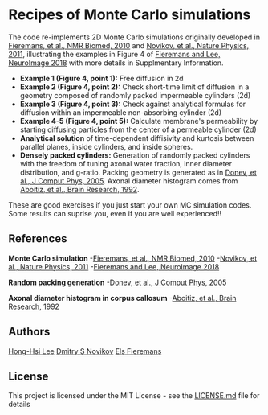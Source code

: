 # Recipes of Monte Carlo simulations

The code re-implements 2D Monte Carlo simulations originally developed in [Fieremans, et al., NMR Biomed, 2010](https://doi.org/10.1002/nbm.1577) and [Novikov, et al., Nature Physics, 2011](https://doi.org/10.1038/nphys1936), illustrating the examples in Figure 4 of [Fieremans and Lee, NeuroImage 2018](https://doi.org/10.1016/j.neuroimage.2018.06.046) with more details in Supplmentary Information.

* **Example 1 (Figure 4, point 1):** Free diffusion in 2d
* **Example 2 (Figure 4, point 2):** Check short-time limit of diffusion in a geometry composed of randomly packed impermeable cylinders (2d)
* **Example 3 (Figure 4, point 3):** Check against analytical formulas for diffusion within an impermeable non-absorbing cylinder (2d)
* **Example 4-5 (Figure 4, point 5):** Calculate membrane's permeability by starting diffusing particles from the center of a permeable cylinder (2d)
* **Analytical solution** of time-dependent diffisivity and kurtosis between parallel planes, inside cylinders, and inside spheres.
* **Densely packed cylinders:** Generation of randomly packed cylinders with the freedom of tuning axonal water fraction, inner diameter distribution, and g-ratio. Packing geometry is generated as in [Donev, et al., J Comput Phys, 2005](https://doi.org/10.1016/j.jcp.2004.08.014). Axonal diameter histogram comes from [Aboitiz, et al., Brain Research, 1992](https://doi.org/10.1016/0006-8993(92)90178-C).

These are good exercises if you just start your own MC simulation codes.
Some results can suprise you, even if you are well experienced!!

## References
**Monte Carlo simulation**
  -[Fieremans, et al., NMR Biomed, 2010](https://doi.org/10.1002/nbm.1577)
  -[Novikov, et al., Nature Physics, 2011](https://doi.org/10.1038/nphys1936)
  -[Fieremans and Lee, NeuroImage 2018](https://doi.org/10.1016/j.neuroimage.2018.06.046)

**Random packing generation**
  -[Donev, et al., J Comput Phys, 2005](https://doi.org/10.1016/j.jcp.2004.08.014)

**Axonal diameter histogram in corpus callosum**
  -[Aboitiz, et al., Brain Research, 1992](https://doi.org/10.1016/0006-8993(92)90178-C)

## Authors
[Hong-Hsi Lee](http://www.diffusion-mri.com/people/hong-hsi-lee)
[Dmitry S Novikov](http://www.diffusion-mri.com/people/dmitry-novikov)
[Els Fieremans](http://www.diffusion-mri.com/people/els-fieremans)

## License
This project is licensed under the MIT License - see the [LICENSE.md](https://github.com/leehhtw/monte-carlo-simulation-recipes/blob/example1/LICENSE) file for details
